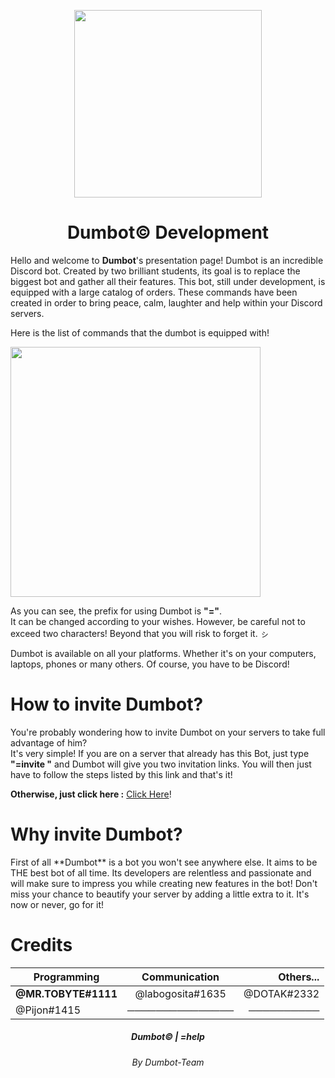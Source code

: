<p align="center">
  <img width="300" src="https://cdn.discordapp.com/attachments/493337287338491915/788825810777145395/unknown_1.png">
  <h1 align="center">Dumbot© Development</h1>
</p>

Hello and welcome to **Dumbot**'s presentation page!
Dumbot is an incredible Discord bot. Created by two brilliant students, its goal is to replace the biggest bot and gather all their features. 
This bot, still under development, is equipped with a large catalog of orders. 
These commands have been created in order to bring peace, calm, laughter and help within your Discord servers.

Here is the list of commands that the dumbot is equipped with!
<p align="left">
  <img width="400" src="https://cdn.discordapp.com/attachments/780755544616861696/791777586388140052/unknown.png">
</p>

As you can see, the prefix for using Dumbot is __**"="**__.                                                                                                                  
It can be changed according to your wishes. However, be careful not to exceed two characters! Beyond that you will risk to forget it. ㇱ

Dumbot is available on all your platforms. Whether it's on your computers, laptops, phones or many others. Of course, you have to be Discord! 

<p align="center">
  <h1 align="left">How to invite Dumbot?</h1>
</p>

You're probably wondering how to invite Dumbot on your servers to take full advantage of him?                                                                                       
It's very simple! If you are on a server that already has this Bot, just type **"=invite "** and Dumbot will give you two invitation links.                                      You will then just have to follow the steps listed by this link and that's it!

**Otherwise, just click here :** [Click Here](https://discord.com/oauth2/authorize?client_id=786972690405523518&scope=bot&permissions=8200)!

<p align="center">
  <h1 align="left">Why invite Dumbot?</h1>
</p>
First of all **Dumbot** is a bot you won't see anywhere else. It aims to be THE best bot of all time.                                                                              Its developers are relentless and passionate and will make sure to impress you while creating new features in the bot! 
Don't miss your chance to beautify your server by adding a little extra to it. It's now or never, go for it!

<p align="center">
  <h1 align="left">Credits</h1>
</p>

| Programming   | Communication| Others...  |
| ------------- |:-------------:| -----:|
| **@MR.TOBYTE#1111**| @labogosita#1635 | @DOTAK#2332 |
|@Pijon#1415 |      ───────────────| ──────────   |

<p align="center">
  <h5 align="center">Dumbot© | =help</h5>
  <h6 align="center">By Dumbot-Team</h6>
</p>
